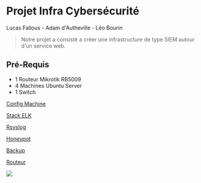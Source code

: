 # Projet Infra Cybersécurité

Lucas Fallous - Adam d'Autheville - Léo Bourin

>Notre projet a consisté a créer une infrastructure de type SIEM autour d'un service web.

## Pré-Requis

- 1 Routeur Mikrotik RB5009
- 4 Machines Ubuntu Server
- 1 Switch 

[Config Machine](ConfigMachine/README.md)

[Stack ELK](ELK/README.md)

[Rsyslog](Rsyslog/README.md)

[Honeypot](HoneyPot/README.md)

[Backup](Backup/README.md)

[Routeur](Routeur/README.md)

![](https://imgur.com/X6q6dvD.png)